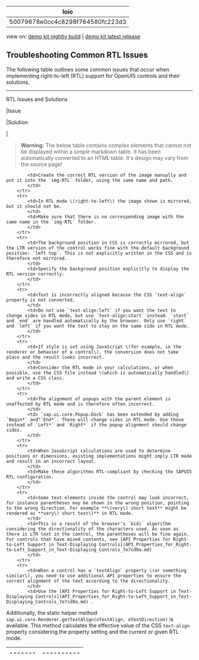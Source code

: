 <!-- loio50079678e0cc4c8298f764580fc223d3 -->

| loio |
| -----|
| 50079678e0cc4c8298f764580fc223d3 |

<div id="loio">

view on: [demo kit nightly build](https://openui5nightly.hana.ondemand.com/#/topic/50079678e0cc4c8298f764580fc223d3) | [demo kit latest release](https://openui5.hana.ondemand.com/#/topic/50079678e0cc4c8298f764580fc223d3)</div>

## Troubleshooting Common RTL Issues

The following table outlines some common issues that occur when implementing right-to-left \(RTL\) support for OpenUI5 controls and their solutions.

***

<a name="loio50079678e0cc4c8298f764580fc223d3__table_d53_pj3_ns"/>RTL Issues and Solutions

|Issue

|Solution

|
 > **Warning:** The below table contains complex elements that cannot not be displayed within a simple markdown table. It has been automatically converted to an HTML table. It's design may vary from the source page!

<table>
	<thead>
		<tr>
			<th>-------</th>
			<th>----------</th>
		</tr>
	</thead>
	<tbody>

			<td>Create the correct RTL version of the image manually and put it into the `img-RTL` folder, using the same name and path.
			</td>
		</tr>
		<tr>
			<td>In RTL mode \(right-to-left\) the image shown is mirrored, but it should not be.
			</td>
			<td>Make sure that there is no corresponding image with the same name in the `img-RTL` folder.
			</td>
		</tr>
		<tr>
			<td>The background position in CSS is correctly mirrored, but the LTR version of the control works fine with the default background position: `left top`. This is not explicitly written in the CSS and is therefore not mirrored.
			</td>
			<td>Specify the background position explicitly to display the RTL version correctly.
			</td>
		</tr>
		<tr>
			<td>Text is incorrectly aligned because the CSS `text-align` property is not converted.
			</td>
			<td>Do not use `text-align:left` if you want the text to change sides in RTL mode, but use `text-align:start` instead. `start` and `end` are handled automatically by the browser. Only use `right` and `left` if you want the text to stay on the same side in RTL mode.
			</td>
		</tr>
		<tr>
			<td>If style is set using JavaScript \(for example, in the renderer or behavior of a control\), the conversion does not take place and the result looks incorrect.
			</td>
			<td>Consider the RTL mode in your calculations, or when possible, use the CSS file instead \(which is automatically handled\) and write a CSS class.
			</td>
		</tr>
		<tr>
			<td>The alignment of popups with the parent element is unaffected by RTL mode and is therefore often incorrect.
			</td>
			<td> `sap.ui.core.Popup.Dock` has been extended by adding `Begin*` and"`End*`. Those will change sides in RTL mode. Use these instead of `Left*` and `Right*` if the popup alignment should change sides.
			</td>
		</tr>
		<tr>
			<td>When JavaScript calculations are used to determine positions or dimensions, existing implementations might imply LTR mode and result in an incorrect layout.
			</td>
			<td>Make these algorithms RTL-compliant by checking the SAPUI5 RTL configuration.
			</td>
		</tr>
		<tr>
			<td>Some text elements inside the control may look incorrect, for instance parentheses may be shown in the wrong position, pointing to the wrong direction. For example **\(very\) short text** might be rendered as **very\) short text\)** in RTL mode.
			</td>
			<td>This is a result of the browser's `bidi` algorithm considering the directionality of the characters used. As soon as there is LTR text in the control, the parentheses will be fine again. For controls that have mixed contents, see [API Properties for Right-to-Left Support in Text-Displaying Controls](API_Properties_for_Right-to-Left_Support_in_Text-Displaying_Controls_7e7cd0a.md) 
			</td>
		</tr>
		<tr>
			<td>When a control has a `textAlign` property \(or something similar\), you need to use additional API properties to ensure the correct alignment of the text according to the directionality.
			</td>
			<td>Use the [API Properties for Right-to-Left Support in Text-Displaying Controls](API_Properties_for_Right-to-Left_Support_in_Text-Displaying_Controls_7e7cd0a.md) .
Additionally, the static helper method `sap.ui.core.Renderer.getTextAlign(oTextAlign, oTextDirection)` is available. This method calculates the effective value of the CSS `text-align` property considering the property setting and the current or given RTL mode.
			</td>
		</tr>
	</tbody>
</table>

